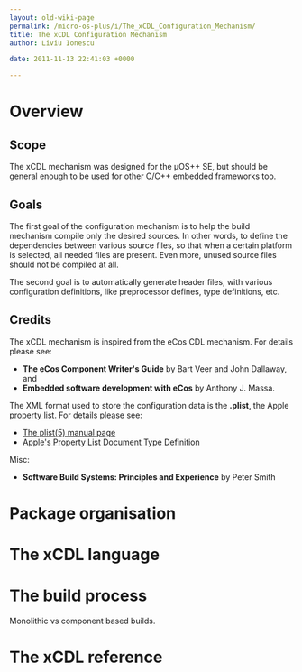 ```yaml
---
layout: old-wiki-page
permalink: /micro-os-plus/i/The_xCDL_Configuration_Mechanism/
title: The xCDL Configuration Mechanism
author: Liviu Ionescu

date: 2011-11-13 22:41:03 +0000

---
```


Overview
========

Scope
-----

The xCDL mechanism was designed for the µOS++ SE, but should be general enough to be used for other C/C++ embedded frameworks too.

Goals
-----

The first goal of the configuration mechanism is to help the build mechanism compile only the desired sources. In other words, to define the dependencies between various source files, so that when a certain platform is selected, all needed files are present. Even more, unused source files should not be compiled at all.

The second goal is to automatically generate header files, with various configuration definitions, like preprocessor defines, type definitions, etc.

Credits
-------

The xCDL mechanism is inspired from the eCos CDL mechanism. For details please see:

-   **The eCos Component Writer's Guide** by Bart Veer and John Dallaway, and
-   **Embedded software development with eCos** by Anthony J. Massa.

The XML format used to store the configuration data is the **.plist**, the Apple [property list](http://en.wikipedia.org/wiki/Property_list). For details please see:

-   [The plist(5) manual page](http://developer.apple.com/documentation/Darwin/Reference/ManPages/man5/plist.5.html)
-   [Apple's Property List Document Type Definition](http://www.apple.com/DTDs/PropertyList-1.0.dtd)

Misc:

-   **Software Build Systems: Principles and Experience** by Peter Smith

Package organisation
====================

The xCDL language
=================

The build process
=================

Monolithic vs component based builds.

The xCDL reference
==================